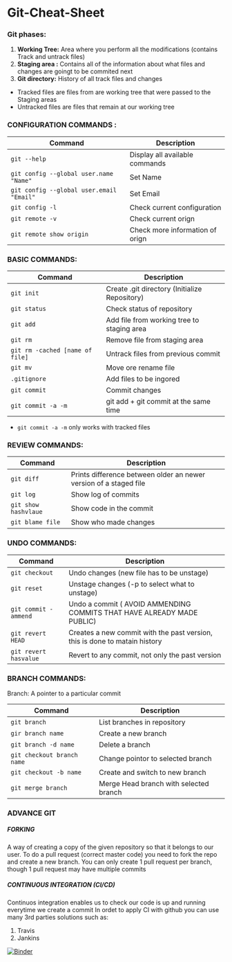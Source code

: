 # Git-Cheat-Sheet
### Git phases:
<ol>
  <li> <b>Working Tree:</b> Area where you perform all the modifications (contains Track and untrack files)</li>
  <li> <b>Staging area :</b> Contains all of the information about what files and changes are goingt to be commited next </li>
  <li> <b>Git directory:</b> History of all track files and changes </li>
</ol>
<ul>
  <li>Tracked files are files from are working tree that were passed to the Staging areas</li>
  <li>Untracked files are files that remain at our working tree</li>
</ul>

### CONFIGURATION COMMANDS : 

| Command | Description |
| --- | --- |
| `git --help` | Display all available commands|
| `git config --global user.name "Name"`   | Set Name|
| `git config --global user.email "Email"`   |Set Email|
| `git config -l   ` | Check current configuration|
| `git remote -v `   | Check  current orign|
| `git remote show origin`   | Check more information of orign|

### BASIC COMMANDS:
| Command | Description |
| --- | --- |
| `git init ` | Create .git directory (Initialize Repository)|
| `git status `   |  Check status of repository|
| `git add`   |Add file from working tree to staging area|
| `git rm ` | Remove file from staging area |
|`git rm -cached [name of file]`| Untrack files from previous commit |
| `git mv `   | Move ore rename file|
| `.gitignore `   | Add files to be ingored|
| `git commit `   | Commit changes|
| `git commit -a -m`   | git add + git commit at the same time|
 * `git commit -a -m`  only works with tracked files
 
 ### REVIEW COMMANDS: 
 | Command | Description |
| --- | --- |
| `git diff` |Prints difference between older an newer version of a staged file|
| `git log `   |Show log of commits|
| `git show hashvlaue`   |Show code in the commit|
| `git blame file   ` | Show who made changes |

### UNDO COMMANDS: 

 | Command | Description |
| --- | --- |
| `git checkout ` |Undo changes (new file has to be unstage)|
| `git reset`   |Unstage changes (-p to select what to unstage)|
| `git commit -ammend`   |Undo a commit ( AVOID AMMENDING COMMITS THAT HAVE ALREADY MADE PUBLIC)|
| `git revert HEAD ` | Creates a new commit with the past version, this is done to matain history|
| `git revert hasvalue ` | Revert to any commit, not only the past version|
 
 ### BRANCH COMMANDS:
 
Branch: A pointer to a particular commit


 | Command | Description |
| --- | --- |
| `git branch  ` |List branches in repository|
| `gir branch name    `   |Create a new branch|
| `git branch -d name `   |Delete a branch|
| `git checkout branch name ` | Change  pointor to selected  branch|
| `git checkout -b name ` | Create and switch to new branch|
|`git merge branch `|Merge Head branch with selected branch|

### ADVANCE GIT
##### FORKING
A way of creating a copy of the given repository so that it belongs to our user.
To do a pull request (correct master code) you need to fork the repo and create a new branch.
You can only create 1 pull request per branch, though 1 pull request may have multiple commits 
##### CONTINUOUS INTEGRATION (CI/CD)
Continuos integration enables us to check our code is up and running everytime we create a commit
In ordet to apply CI with github you can use many 3rd parties solutions such as:
<ol>
  <li>Travis</li>
  <li>Jankins </li>
</ol>

[![Binder](https://mybinder.org/badge_logo.svg)](https://mybinder.org/v2/gh/jen-reeve/Mineral-Stability/master?urlpath=rstudio)
